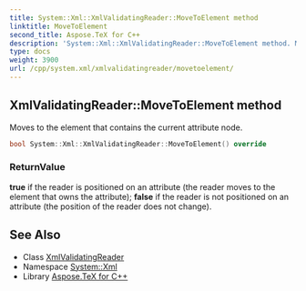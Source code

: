 ```yaml
---
title: System::Xml::XmlValidatingReader::MoveToElement method
linktitle: MoveToElement
second_title: Aspose.TeX for C++
description: 'System::Xml::XmlValidatingReader::MoveToElement method. Moves to the element that contains the current attribute node in C++.'
type: docs
weight: 3900
url: /cpp/system.xml/xmlvalidatingreader/movetoelement/
---
```

## XmlValidatingReader::MoveToElement method


Moves to the element that contains the current attribute node.

```cpp
bool System::Xml::XmlValidatingReader::MoveToElement() override
```


### ReturnValue

**true** if the reader is positioned on an attribute (the reader moves to the element that owns the attribute); **false** if the reader is not positioned on an attribute (the position of the reader does not change).

## See Also

* Class [XmlValidatingReader](../)
* Namespace [System::Xml](../../)
* Library [Aspose.TeX for C++](../../../)
